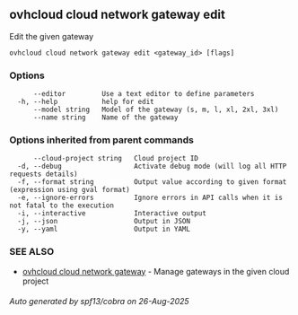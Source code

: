 ## ovhcloud cloud network gateway edit

Edit the given gateway

```
ovhcloud cloud network gateway edit <gateway_id> [flags]
```

### Options

```
      --editor         Use a text editor to define parameters
  -h, --help           help for edit
      --model string   Model of the gateway (s, m, l, xl, 2xl, 3xl)
      --name string    Name of the gateway
```

### Options inherited from parent commands

```
      --cloud-project string   Cloud project ID
  -d, --debug                  Activate debug mode (will log all HTTP requests details)
  -f, --format string          Output value according to given format (expression using gval format)
  -e, --ignore-errors          Ignore errors in API calls when it is not fatal to the execution
  -i, --interactive            Interactive output
  -j, --json                   Output in JSON
  -y, --yaml                   Output in YAML
```

### SEE ALSO

* [ovhcloud cloud network gateway](ovhcloud_cloud_network_gateway.md)	 - Manage gateways in the given cloud project

###### Auto generated by spf13/cobra on 26-Aug-2025
